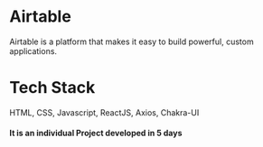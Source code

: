 <h1>Airtable</h1>

 Airtable is a platform that makes it easy to build powerful, custom applications.

<h1>Tech Stack</h1>
HTML, CSS, Javascript, ReactJS, Axios, Chakra-UI

<h4>It is an individual Project developed in 5 days</h4>
